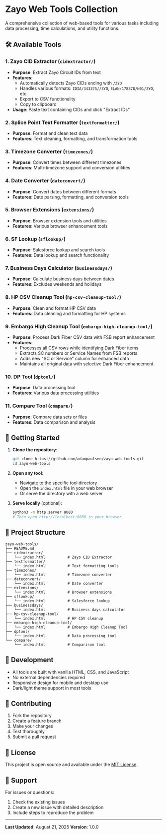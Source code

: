 # Zayo Web Tools Collection

A comprehensive collection of web-based tools for various tasks including data processing, time calculations, and utility functions.

## 🛠️ Available Tools

### 1. **Zayo CID Extractor** (`cidextractor/`)
- **Purpose**: Extract Zayo Circuit IDs from text
- **Features**: 
  - Automatically detects Zayo CIDs ending with `/ZYO`
  - Handles various formats: `IDIA/343375//ZYO`, `ELAN/178878/N01/ZYO`, etc.
  - Export to CSV functionality
  - Copy to clipboard
- **Usage**: Paste text containing CIDs and click "Extract IDs"

### 2. **Splice Point Text Formatter** (`textformatter/`)
- **Purpose**: Format and clean text data
- **Features**: Text cleaning, formatting, and transformation tools

### 3. **Timezone Converter** (`timezones/`)
- **Purpose**: Convert times between different timezones
- **Features**: Multi-timezone support and conversion utilities

### 4. **Date Converter** (`dateconvert/`)
- **Purpose**: Convert dates between different formats
- **Features**: Date parsing, formatting, and conversion tools

### 5. **Browser Extensions** (`extensions/`)
- **Purpose**: Browser extension tools and utilities
- **Features**: Various browser enhancement tools

### 6. **SF Lookup** (`sflookup/`)
- **Purpose**: Salesforce lookup and search tools
- **Features**: Data lookup and search functionality

### 7. **Business Days Calculator** (`businessdays/`)
- **Purpose**: Calculate business days between dates
- **Features**: Excludes weekends and holidays

### 8. **HP CSV Cleanup Tool** (`hp-csv-cleanup-tool/`)
- **Purpose**: Clean and format HP CSV data
- **Features**: Data cleaning and formatting for HP systems

### 9. **Embargo High Cleanup Tool** (`embargo-high-cleanup-tool/`)
- **Purpose**: Process Dark Fiber CSV data with FSB report enhancement
- **Features**: 
  - Processes all CSV rows while identifying Dark Fiber items
  - Extracts SC numbers or Service Names from FSB reports
  - Adds new "SC or Service" column for enhanced data
  - Maintains all original data with selective Dark Fiber enhancement

### 10. **DP Tool** (`dptool/`)
- **Purpose**: Data processing tool
- **Features**: Various data processing utilities

### 11. **Compare Tool** (`compare/`)
- **Purpose**: Compare data sets or files
- **Features**: Data comparison and analysis

## 🚀 Getting Started

1. **Clone the repository**:
   ```bash
   git clone https://github.com/adampaulsen/zayo-web-tools.git
   cd zayo-web-tools
   ```

2. **Open any tool**:
   - Navigate to the specific tool directory
   - Open the `index.html` file in your web browser
   - Or serve the directory with a web server

3. **Serve locally** (optional):
   ```bash
   python3 -m http.server 8080
   # Then open http://localhost:8080 in your browser
   ```

## 📁 Project Structure

```
zayo-web-tools/
├── README.md
├── cidextractor/
│   └── index.html          # Zayo CID Extractor
├── textformatter/
│   └── index.html          # Text formatting tools
├── timezones/
│   └── index.html          # Timezone converter
├── dateconvert/
│   └── index.html          # Date converter
├── extensions/
│   └── index.html          # Browser extensions
├── sflookup/
│   └── index.html          # Salesforce lookup
├── businessdays/
│   └── index.html          # Business days calculator
├── hp-csv-cleanup-tool/
│   └── index.html          # HP CSV cleanup
├── embargo-high-cleanup-tool/
│   └── index.html          # Embargo High Cleanup Tool
├── dptool/
│   └── index.html          # Data processing tool
└── compare/
    └── index.html          # Comparison tool
```

## 🔧 Development

- All tools are built with vanilla HTML, CSS, and JavaScript
- No external dependencies required
- Responsive design for mobile and desktop use
- Dark/light theme support in most tools

## 📝 Contributing

1. Fork the repository
2. Create a feature branch
3. Make your changes
4. Test thoroughly
5. Submit a pull request

## 📄 License

This project is open source and available under the [MIT License](LICENSE).

## 🤝 Support

For issues or questions:
1. Check the existing issues
2. Create a new issue with detailed description
3. Include steps to reproduce the problem

---

**Last Updated**: August 21, 2025
**Version**: 1.0.0
